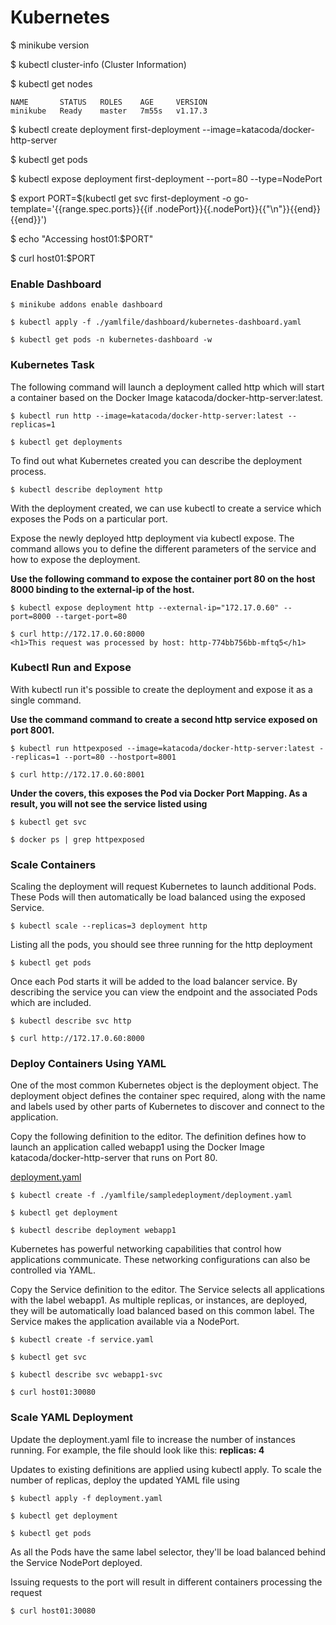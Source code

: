 # Kubernetes

$ minikube version

$ kubectl cluster-info    (Cluster Information)

$ kubectl get nodes
```
NAME       STATUS   ROLES    AGE     VERSION
minikube   Ready    master   7m55s   v1.17.3
```
$ kubectl create deployment first-deployment --image=katacoda/docker-http-server

$ kubectl get pods

$ kubectl expose deployment first-deployment --port=80 --type=NodePort

$ export PORT=$(kubectl get svc first-deployment -o go-template='{{range.spec.ports}}{{if .nodePort}}{{.nodePort}}{{"\n"}}{{end}}{{end}}')

$ echo "Accessing host01:$PORT"

$ curl host01:$PORT

### Enable Dashboard

```
$ minikube addons enable dashboard

$ kubectl apply -f ./yamlfile/dashboard/kubernetes-dashboard.yaml

$ kubectl get pods -n kubernetes-dashboard -w
```

### Kubernetes Task

The following command will launch a deployment called http which will start a container based on the Docker Image katacoda/docker-http-server:latest.
```
$ kubectl run http --image=katacoda/docker-http-server:latest --replicas=1
```
```
$ kubectl get deployments
```
To find out what Kubernetes created you can describe the deployment process.

```
$ kubectl describe deployment http
```

With the deployment created, we can use kubectl to create a service which exposes the Pods on a particular port.

Expose the newly deployed http deployment via kubectl expose. The command allows you to define the different parameters of the service and how to expose the deployment.

**Use the following command to expose the container port 80 on the host 8000 binding to the external-ip of the host.**

```
$ kubectl expose deployment http --external-ip="172.17.0.60" --port=8000 --target-port=80
```


```
$ curl http://172.17.0.60:8000
<h1>This request was processed by host: http-774bb756bb-mftq5</h1>

```


### Kubectl Run and Expose

With kubectl run it's possible to create the deployment and expose it as a single command.

**Use the command command to create a second http service exposed on port 8001.**
```
$ kubectl run httpexposed --image=katacoda/docker-http-server:latest --replicas=1 --port=80 --hostport=8001

$ curl http://172.17.0.60:8001
```

**Under the covers, this exposes the Pod via Docker Port Mapping. As a result, you will not see the service listed using**

```
$ kubectl get svc

$ docker ps | grep httpexposed
```

### Scale Containers

Scaling the deployment will request Kubernetes to launch additional Pods. These Pods will then automatically be load balanced using the exposed Service.
```
$ kubectl scale --replicas=3 deployment http
```

Listing all the pods, you should see three running for the http deployment

```
$ kubectl get pods
```
Once each Pod starts it will be added to the load balancer service. By describing the service you can view the endpoint and the associated Pods which are included.

```
$ kubectl describe svc http

$ curl http://172.17.0.60:8000
```


### Deploy Containers Using YAML

One of the most common Kubernetes object is the deployment object. The deployment object defines the container spec required, along with the name and labels used by other parts of Kubernetes to discover and connect to the application.

Copy the following definition to the editor. The definition defines how to launch an application called webapp1 using the Docker Image katacoda/docker-http-server that runs on Port 80.

[deployment.yaml](https://github.com/sujithmarlabs/Kubernetes/blob/5f7b30e24d9ad6da6bf164646eeed1e611f36681/yamlfile/sampledeployment/deployment.yaml)

```
$ kubectl create -f ./yamlfile/sampledeployment/deployment.yaml

$ kubectl get deployment

$ kubectl describe deployment webapp1
```

Kubernetes has powerful networking capabilities that control how applications communicate. These networking configurations can also be controlled via YAML.

Copy the Service definition to the editor. The Service selects all applications with the label webapp1. As multiple replicas, or instances, are deployed, they will be automatically load balanced based on this common label. The Service makes the application available via a NodePort.

```
$ kubectl create -f service.yaml

$ kubectl get svc

$ kubectl describe svc webapp1-svc

$ curl host01:30080
```
### Scale YAML Deployment

Update the deployment.yaml file to increase the number of instances running. For example, the file should look like this: **replicas: 4**

Updates to existing definitions are applied using kubectl apply. To scale the number of replicas, deploy the updated YAML file using

```
$ kubectl apply -f deployment.yaml

$ kubectl get deployment

$ kubectl get pods
```

As all the Pods have the same label selector, they'll be load balanced behind the Service NodePort deployed.

Issuing requests to the port will result in different containers processing the request

```
$ curl host01:30080
```
